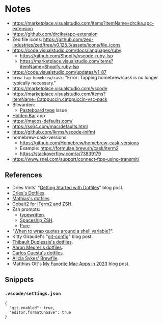 # Notes

- https://marketplace.visualstudio.com/items?itemName=drcika.apc-extension
- https://github.com/drcika/apc-extension
- Zed file icons: https://github.com/zed-industries/zed/tree/v0.125.3/assets/icons/file_icons
- https://code.visualstudio.com/docs/languages/ruby:
  - https://github.com/Shopify/vscode-ruby-lsp
  - https://marketplace.visualstudio.com/items?itemName=Shopify.ruby-lsp
- https://code.visualstudio.com/updates/v1_87
- `brew tap homebrew/cask`: "Error: Tapping homebrew/cask is no longer typically necessary."
- https://marketplace.visualstudio.com/vscode
- https://marketplace.visualstudio.com/items?itemName=Catppuccin.catppuccin-vsc-pack
- Bitwarden:
  - [Pasteboard type](https://github.com/bitwarden/clients/issues/2633) issue
- [Hidden Bar](https://github.com/dwarvesf/hidden) app
- https://macos-defaults.com/
- https://ss64.com/mac/defaults.html
- https://github.com/lkrms/vscode-inifmt
- homebrew-cask-versions:
  - https://github.com/Homebrew/homebrew-cask-versions
  - Example: https://formulae.brew.sh/cask/iterm2
  - https://stackoverflow.com/a/73839179
- https://www.snel.com/support/connect-ftps-using-transmit/

## References

- Dries Vints' "[Getting Started with Dotfiles](https://driesvints.com/blog/getting-started-with-dotfiles)" blog post.
- [Dries's Dotfiles](https://github.com/driesvints/dotfiles).
- [Mathias's dotfiles](https://github.com/mathiasbynens/dotfiles).
- [Cobalt2 for iTerm2 and ZSH](https://github.com/wesbos/Cobalt2-iterm).
- Zsh prompts:
  - [typewritten](https://github.com/reobin/typewritten).
  - [Spaceship ZSH](https://github.com/denysdovhan/spaceship-prompt).
  - [Pure](https://github.com/sindresorhus/pure).
- "[When to wrap quotes around a shell variable?](https://stackoverflow.com/a/10067297)".
- Kitty Giraudel's "[git-config](https://kittygiraudel.com/snippets/git-config/)" blog post.
- [Thibault Duplessis's dotfiles](https://github.com/ornicar/dotfiles).
- [Aaron Meurer's dotfiles](https://github.com/asmeurer/dotfiles).
- [Carlos Cuesta's dotfiles](https://github.com/carloscuesta/dotfiles).
- [Alicia Sykes' Brewfile](https://github.com/Lissy93/Brewfile).
- Matthias Ott's [My Favorite Mac Apps in 2023](https://matthiasott.com/notes/my-favorite-mac-apps-in-2023) blog post.

## Snippets

### `.vscode/settings.json`

```jsonc
{
  "git.enabled": true,
  "editor.formatOnSave": true
}
```

